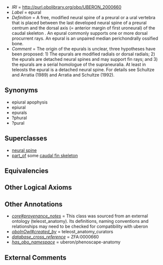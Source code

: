  * *IRI* = http://purl.obolibrary.org/obo/UBERON_2000660
 * *Label* = epural
 * *Definition* = A free, modified neural spine of a preural or a ural vertebra that is placed between the last developed neural spine of a preural centrum and the dorsal axis (= anterior margin of first uroneural) of the caudal skeleton . An epural commonly supports one or more dorsal procurrent rays. An epural is an unpaired median perichondrally ossified bone.
 * *Comment* = The origin of the epurals is unclear, three hypotheses have been proposed: 1) The epurals are modified radials or dorsal radials; 2) the epurals are detached neural spines and may support fin rays; and 3) the epurals are a serial homologue of the supraneuralia. At least in teleosts the epural is a detached neural spine. For details see Schultze and Arratia (1989) and Arratia and Schultze (1992).

## Synonyms

 *  epiural apophysis
 * epiural
 * epurals
 * ?phural
 * ?pural

## Superclasses

 * [neural spine](../../UBERON/76/UBERON_0001076.md)
 * [part_of](../../BFO/50/BFO_0000050.md) some [caudal fin skeleton](../../UBERON/67/UBERON_4000167.md)

## Equivalencies


## Other Logical Axioms


## Other Annotations

 * *[core#provenance_notes](../../core#provenance/es/core#provenance_notes.md)* = This class was sourced from an external ontology (teleost_anatomy). Its definitions, naming conventions and relationships may need to be checked for compatibility with uberon
 * *[oboInOwl#created_by](../../oboInOwl#created/by/oboInOwl#created_by.md)* = teleost_anatomy_curators
 * *[database_cross_reference](../../ef/oboInOwl#hasDbXref.md)* = ZFA:0000660
 * *[has_obo_namespace](../../ce/oboInOwl#hasOBONamespace.md)* = uberon/phenoscape-anatomy

## External Comments


